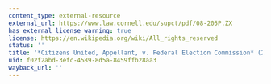 ```yaml
---
content_type: external-resource
external_url: https://www.law.cornell.edu/supct/pdf/08-205P.ZX
has_external_license_warning: true
license: https://en.wikipedia.org/wiki/All_rights_reserved
status: ''
title: '*Citizens United, Appellant, v. Federal Election Commission* (2010) (PDF)'
uid: f02f2abd-3efc-4589-8d5a-8459ffb28aa3
wayback_url: ''
---
```

